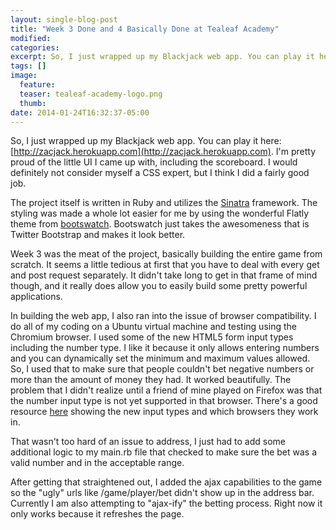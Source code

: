 ```yaml
---
layout: single-blog-post
title: "Week 3 Done and 4 Basically Done at Tealeaf Academy"
modified:
categories:
excerpt: So, I just wrapped up my Blackjack web app. You can play it here <a href="http://zacjack.herokuapp.com" target="_blank">http://zacjack.herokuapp.com</a>. I'm pretty proud of the little UI I came up with, including the scoreboard. I would definitely not consider myself a CSS expert, but I think I did a fairly good job.
tags: []
image:
  feature:
  teaser: tealeaf-academy-logo.png
  thumb:
date: 2014-01-24T16:32:37-05:00
---
```


So, I just wrapped up my Blackjack web app. You can play it here: [http://zacjack.herokuapp.com](http://zacjack.herokuapp.com). I'm pretty proud of the little UI I came up with, including the scoreboard. I would definitely not consider myself a CSS expert, but I think I did a fairly good job.

The project itself is written in Ruby and utilizes the [Sinatra](http://www.sinatrarb.com/) framework. The styling was made a whole lot easier for me by using the wonderful Flatly theme from [bootswatch](http://bootswatch.com/). Bootswatch just takes the awesomeness that is Twitter Bootstrap and makes it look better.

Week 3 was the meat of the project, basically building the entire game from scratch. It seems a little tedious at first that you have to deal with every get and post request separately. It didn't take long to get in that frame of mind though, and it really does allow you to easily build some pretty powerful applications.

In building the web app, I also ran into the issue of browser compatibility. I do all of my coding on a Ubuntu virtual machine and testing using the Chromium browser. I used some of the new HTML5 form input types including the number type. I like it because it only allows entering numbers and you can dynamically set the minimum and maximum values allowed. So, I used that to make sure that people couldn't bet negative numbers or more than the amount of money they had. It worked beautifully. The problem that I didn't realize until a friend of mine played on Firefox was that the number input type is not yet supported in that browser. There's a good resource [here](http://www.w3schools.com/html/html5_form_input_types.asp) showing the new input types and which browsers they work in.

That wasn't too hard of an issue to address, I just had to add some additional logic to my main.rb file that checked to make sure the bet was a valid number and in the acceptable range.

After getting that straightened out, I added the ajax capabilities to the game so the "ugly" urls like /game/player/bet didn't show up in the address bar. Currently I am also attempting to "ajax-ify" the betting process. Right now it only works because it refreshes the page.
